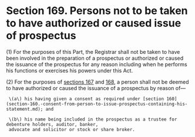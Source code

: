 # Section 169. Persons not to be taken to have authorized or caused issue of prospectus

\(1\) For the purposes of this Part, the Registrar shall not be taken to have been involved in the preparation of a prospectus or authorized or caused the issuance of the prospectus for any reason including when he performs his functions or exercises his powers under this Act.

\(2\) For the purposes of [sections 167](section-167.-civil-liability-for-misstatement-in-prospectus.md) and [168](section-168.-criminal-liability-for-misstatement-in-prospectus.md), a person shall not be deemed to have authorized or caused the issuance of a prospectus by reason of—

     \(a\) his having given a consent as required under [section 160](section-160.-consent-from-person-to-issue-prospectus-containing-his-statement.md); and

     \(b\) his name being included in the prospectus as a trustee for debenture holders, auditor, banker,  
     advocate and solicitor or stock or share broker.

